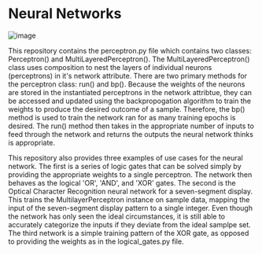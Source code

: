 # Neural Networks

![image](https://github.com/jd99davidson/Neural_Networks/assets/26396740/e807dd71-0416-4587-9194-4d081454abbf)


This repository contains the perceptron.py file which contains two classes: Perceptron() and MultiLayeredPerceptron(). The MultiLayeredPerceptron() class uses composition to nest the layers of individual neurons (perceptrons) in it's network attribute. There are two primary methods for the perceptron class: run() and bp(). Because the weights of the neurons are stored in the instantiated perceptrons in the network attribtue, they can be accessed and updated using the backpropogation algorithm to train the weights to produce the desired outcome of a sample. Therefore, the bp() method is used to train the network ran for as many training epochs is desired. The run() method then takes in the appropriate number of inputs to feed through the network and returns the outputs the neural network thinks is appropriate. 

This repository also provides three examples of use cases for the neural network. The first is a series of logic gates that can be solved simply by providing the appropriate weights to a single perceptron. The network then behaves as the logical 'OR', 'AND', and 'XOR' gates. The second is the Optical Character Recognition neural network for a seven-segment display. This trains the MultilayerPerceptron instance on sample data, mapping the input of the seven-segment display pattern to a single integer. Even though the network has only seen the ideal circumstances, it is still able to accurately categorize the inputs if they deviate from the ideal samplpe set. The third network is a simple training pattern of the XOR gate, as opposed to providing the weights as in the logical_gates.py file.
